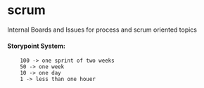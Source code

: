 # scrum
Internal Boards and Issues for process and scrum oriented topics

#### Storypoint System:

        100 -> one sprint of two weeks
        50 -> one week
        10 -> one day
        1 -> less than one houer
